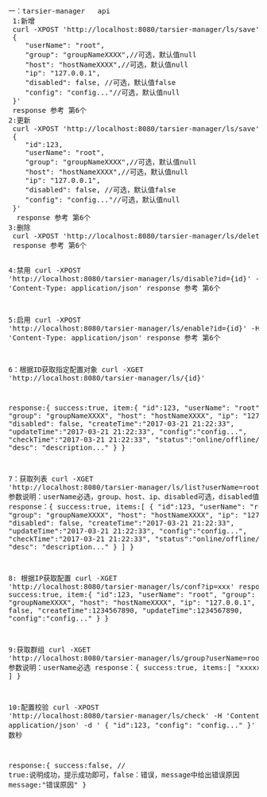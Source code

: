 <html lang="en">
<head>
	<meta charset="utf-8">
</head>
<body>
<pre>
一：tarsier-manager   api
 1:新增
 curl -XPOST 'http://localhost:8080/tarsier-manager/ls/save' -H 'Content-Type: application/json' -d '
 {
	"userName": "root",
	"group": "groupNameXXXX",//可选，默认值null
	"host": "hostNameXXXX",//可选，默认值null
	"ip": "127.0.0.1",
	"disabled": false, //可选，默认值false
	"config": "config..."//可选，默认值null
 }'
 response 参考 第6个
2:更新
 curl -XPOST 'http://localhost:8080/tarsier-manager/ls/save' -H 'Content-Type: application/json' -d '
 {
 	"id":123,
	"userName": "root",
	"group": "groupNameXXXX",//可选，默认值null
	"host": "hostNameXXXX",//可选，默认值null
	"ip": "127.0.0.1",
	"disabled": false, //可选，默认值false
	"config": "config..."//可选，默认值null
 }'
  response 参考 第6个
3:删除
 curl -XPOST 'http://localhost:8080/tarsier-manager/ls/delete?id={id}' -H 'Content-Type: application/json'
 response 参考 第6个

4:禁用
 curl -XPOST 'http://localhost:8080/tarsier-manager/ls/disable?id={id}' -H 'Content-Type: application/json'
 response 参考 第6个

5:启用
 curl -XPOST 'http://localhost:8080/tarsier-manager/ls/enable?id={id}' -H 'Content-Type: application/json'
 response 参考 第6个

6：根据ID获取指定配置对象
 curl -XGET 'http://localhost:8080/tarsier-manager/ls/{id}'

response:{
	success:true,
	item:{
			"id":123,
			"userName": "root",
			"group": "groupNameXXXX",
			"host": "hostNameXXXX",
			"ip": "127.0.0.1",
			"disabled": false,
			"createTime":"2017-03-21 21:22:33",
			"updateTime":"2017-03-21 21:22:33",
			"config":"config...",
			"checkTime":"2017-03-21 21:22:33",
			"status":"online/offline/disabled",
			"desc": "description..."
	}
}

7：获取列表
curl -XGET 'http://localhost:8080/tarsier-manager/ls/list?userName=root&group=xx&host=xx&ip=xx&disabled=false'
参数说明：userName必选，group、host、ip、disabled可选，disabled值为true或者false
response：{
	success:true,
	items:[
		{
		 	"id":123,
			"userName": "root",
			"group": "groupNameXXXX",
			"host": "hostNameXXXX",
			"ip": "127.0.0.1",
			"disabled": false,
			"createTime":"2017-03-21 21:22:33",
			"updateTime":"2017-03-21 21:22:33",
			"config":"config...",
			"checkTime":"2017-03-21 21:22:33",
			"status":"online/offline/disabled",
			"desc": "description..."
		}
	]
}

8: 根据IP获取配置
 curl -XGET 'http://localhost:8080/tarsier-manager/ls/conf?ip=xxx'
 response:{
	success:true,
	item:{
			"id":123,
			"userName": "root",
			"group": "groupNameXXXX",
			"host": "hostNameXXXX",
			"ip": "127.0.0.1",
			"disabled": false,
			"createTime":1234567890,
			"updateTime":1234567890,
			"config":"config..."
	}
}

9:获取群组
curl -XGET 'http://localhost:8080/tarsier-manager/ls/group?userName=root'
参数说明：userName必选
response：{
	success:true,
	items:[
		"xxxxx",
		"yyyy"
	]
}

10:配置校验
 curl -XPOST 'http://localhost:8080/tarsier-manager/ls/check' -H 'Content-Type: application/json' -d '
 {
 	"id":123,
	"config": "config..."
 }'
该接口耗时 数秒

response:{
	success:false, // true:说明成功，提示成功即可，false：错误，message中给出错误原因
	message:"错误原因"
}
</pre>
</body>
</html>
